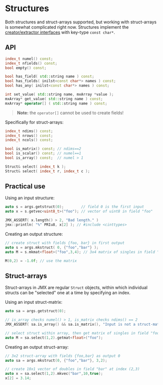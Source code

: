 
# Structures

Both structures and struct-arrays supported, but working with struct-arrays is somewhat complicated right now. Structures implement the [creator/extractor interfaces](jmx/more/interface) with key-type `const char*`.

## API

```cpp
index_t numel() const;
index_t nfields() const;
bool empty() const;

bool has_field( std::string name ) const;
bool has_fields( inilst<const char*> names ) const;
bool has_any( inilst<const char*> names ) const;

int set_value( std::string name, mxArray *value );
mxArray* get_value( std::string name ) const;
mxArray* operator[] ( std::string name ) const;
```

> **Note:** the `operator[]` cannot be used to create fields!

Specifically for struct-arrays:
```cpp
index_t ndims() const;
index_t nrows() const;
index_t ncols() const;

bool is_matrix() const; // ndims==2
bool is_scalar() const; // numel==1
bool is_array() const;  // numel > 1

Struct& select( index_t k );
Struct& select( index_t r, index_t c );
```

## Practical use

Using an input structure:
```cpp
auto s = args.getstruct(0);        // field 0 is the first input
auto x = s.getvec<uint8_t>("foo"); // vector of uint8 in field "foo"

JMX_ASSERT( x.length() > 2, "Bad length." )
jmx::println( "%" PRIu8, x[2] ); // #include <cinttypes>
```

Creating an output structure:
```cpp
// create struct with fields {foo, bar} in first output
auto s = args.mkstruct( 0, {"foo","bar"} );
auto M = s.mkmat<float>("foo",3,4); // 3x4 matrix of singles in field "foo"

M(0,2) = -1.0f; // use the matrix
```

## Struct-arrays

Struct-arrays in JMX are regular `Struct` objects, within which individual structs can be "selected" one at a time by specifying an index. 

Using an input struct-matrix:
```cpp
auto sa = args.getstruct(0);

// is_array checks numel() > 1, is_matrix checks ndims() == 2
JMX_ASSERT( sa.is_array() && sa.is_matrix(), "Input is not a struct-matrix." )

// select struct within array, then get matrix of singles in field "foo"
auto M = sa.select(1,2).getmat<float>("foo");
```

Creating an output struct-array:
```cpp
// 3x2 struct-array with fields {foo,bar} as output 0
auto sa = args.mkstruct(0, {"foo","bar"}, 3,2); 

// create 10x1 vector of doubles in field "bar" at index (2,3)
auto x = sa.select(1,2).mkvec("bar",10,true);
x[2] = 3.14;
```
